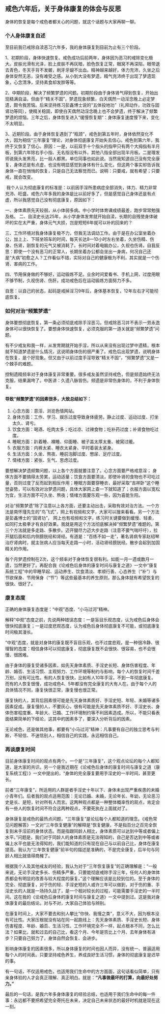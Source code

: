 ## 戒色六年后，关于身体康复的体会与反思 

 身体的恢复是每个戒色者都关心的问题，就这个话题与大家再聊一聊。

 ### 个人身体康复自述 

 至目前我已戒除自渎恶习六年多，我的身体康复到目前为止有三个阶段。

1、初期阶段，身体快速恢复。戒色成功后前两年，身体因为恶习的戒除变化极大。皮肤光滑有光泽，脸上皮肤不再灰暗，脸色恢复正常，眼窝不再深陷，眼带退去青色，冬天手背不发皴，刷牙牙龈不出血。精神越来越好，体力充沛，久坐之后身体安然无恙，没有难受之感。从小到大没有梦遗，精气充沛终于出现了梦遗现象，心念清净，坚持素食却发胖等等。

2、中期阶段，解决了频繁梦遗的问题。初期阶段由于身体肾气得到恢复，开始出现精满自溢，但由于“精关不固”，梦遗现象频繁，白天偶然一动淫念晚上必定梦遗，颇令我苦恼。后来坚持练习彭鑫博士说的“五体投地功”（礼拜动作，功效与固肾功等同），使精关稳固，即使白天偶然动淫念晚上也不会梦遗，终于解决了频繁梦遗的烦恼。三年之后，身体恢复进入“缓慢恢复期”：身体康复速度慢下来，变化不太明显。

3、近期阶段。由于身体恢复遇到了“瓶颈”，戒色到第五年时，身体依然变化不大，因为相信“三年康复”理论，对身体彻底康复开始失去信心。戒色到第六年，我终于又恢复了信心。原因：一是，以前双手十个指头的指甲只有两个大拇指有半月板，到第六年除右手小指、无名指没有以外，其他八指全部出现半月板。二是理发师说我头发黑亮，比一般人都黑。单位同事也如此说。当然我知道自己没有完全康复，身体还是有点虚，也没有明显感觉到身体有什么变化，但这两个事实却告诉我身体一直在悄悄的恢复，只是自己无法察觉而已。说明：只要戒，就有希望；只要戒，就会改变。

 我个人认为彻底康复的标准是：以前因手淫所患病症全部消失，体力、精力非常充沛、旺盛。戒色六年多我的身体是比以前好多了，但是感觉自己身体还是有点虚，所以我感觉自己没有彻底康复，原因如下：

一、身体素质先天较弱，从小体弱多病。中小学时体育课成绩最差，跑步常常勉强及格。
二、自渎史长达25年，从小学身体发育就开始自渎，长期的自残使身体破坏的实在太严重，身体元气大损，岂是短短6年就可以补的回来的？

三、工作环境对我身体康复极不力，但我无法调动工作。由于是在办公室坐着办公，加上上、下班坐班车的时间，每天长达8—10小时左右坐着，久坐伤精、伤身、伤肾，刚恢复的元气又被消耗了。长时间对着电脑办公，久视也伤肾。自我反思：即使一个没有恶习的正常人，长期坐着办公都会坐出一身病，何况自己还是“大病”初愈之人？工作看似不错，实际对自己的健康极为不利，其实就是一个伤肾、害病的工作。

四、节用保身做的不够好，运动锻炼不足。业余时间爱看书、手机上网，过度用眼不够节制，久视伤肾、伤肝。成功戒色后在运动锻炼方面努力不多。

自思：以自己的状态，起码是戒掉淫习9年后，身体基本恢复，12年左右才可能彻底恢复。

###  如何对治“频繁梦遗” 

身体要想彻底恢复，第一条必须彻底戒除手淫恶习。但戒除恶习并不表示一劳永逸身体可以很快恢复了。要想身体快速恢复，必须克服的第一道关就是“频繁梦遗”问题。

有不少戒友和我一样，从发育期就开始手淫，所以从来没有出现过梦中遗精，根本就不知道梦遗是什么情况，这说明身体伤的很严重了。戒色后出现梦遗，说明身体在恢复，是个好现象。但又由于以前过度手淫导致“精关不固”，“频繁梦遗”又是一个棘手的难题。

控制遗精频率对于身体康复非常重要。很多戒友虽然坚持戒色，但是频遗始终无法克服，结果漏垮了。中医讲：久遗八脉皆伤。频遗是非常伤身体的，不利于身体恢复。

#### 导致“频繁梦遗”的因素很多，大致总结如下：
1. 心念方面：意淫、浏览色情网站。
2. 身体方面：工作、学习、娱乐过度导致身体疲劳。静止过度、运动过度、打坐太久、肾亏。
3. 饮食方面：喝酒、吃肉太多；吃过凉、过辣食物；吃补药过度；补肾食物吃过度。
4. 睡眠方面：趴着睡、裸睡、仰面睡、被子盖太厚太重、被窝过暖。
5. 衣服方面：内裤太紧、睡衣太紧身、平时着装太紧身。
6. 生活方面：久坐、熬夜、睡前泡脚过度、憋尿、足疗过度。
7. 情绪方面：紧张、生气、思虑过度。

要想解决梦遗频繁问题，以上各个方面就要注意了。心念方面要严格戒意淫； 身体方面不要搞得太劳累，运动适量；饮食方面要清淡，即使补肾的食物也不可吃过量，否则过度了反而起到相反作用；睡眠方面要穿睡衣，最好采取“吉祥卧”这个睡觉姿势，可以有效对治梦遗问题，具体大家网上查一下就知道了；衣服方面以宽松为宜，生活方面不可久坐、熬夜；情绪方面要乐观一些，因为喜能生阳。

对治“频繁梦遗”除了注意以上各方面，还要主动出击，采取有效对治方法。一个方法是南怀瑾先生的“鸟飞式”，网上有视频和文字，大家可以搜来看看。另一个方法是彭鑫博士的“固肾功”， 网上也有视频和文字，练习时关键要做到缓慢、轻柔，如同打太极拳才有良好效果。我就是用这个方法彻底解决掉“频繁梦遗”难题的。第三个方法就是多走路、多散步。迈开腿尽力迈大步走路（注意不要气喘吁吁），拉开腿后面和后内侧膀胱经和肾经。有道是：“百练不如一走”，著名肾病专家赵绍琴治疗肾病时，就主张病人应当每天走路一小时，活动肾经膀胱经。散步会起到加固精关的作用。

每个月梦遗控制在2次，这个频率对于身体恢复很有利。如能一月一遗或数月一遗，当然更好了。再配合我《论戒色后身体的康复时间与康复之道》一文中“康复系统工程”中的早睡早起、运动养生、饮食清淡、孝顺行善、心态养生（“补”）与节欲保身、节用保身（“节”）等这些最基本的养生原则，那么身体就有希望恢复的很快、很好了。

### 康复态度  
正确的身体康复态度是：“中观”态度、“小马过河”精神。

解释“中观”态度之前，先说两种错误态度：一是盲目乐观态度，认为戒色后身体会很快彻底康复；一是过度悲观态度，认为戒色后身体彻底康复不可能，或彻底康复时间极其漫长。

“中观”态度，就是对身体的康复既不盲目乐观，也不过度悲观，是一种很冷静、很理智的态度：相信身体可以彻底康复，彻底康复既不会很快、很容易，也不会很慢、很困难。

由于身体的康复受诸多因素，如先天身体素质、手淫史长短、身体伤害程度、年龄、婚否、生活习惯、主观努力、工作环境等制约与影响，每个人的恢复时间千差万别，没有可比性。有的人恢复很快，比如有人10年手淫，不到一年彻底康复。而有的人恢复很慢，成功戒色4、5年都没有完全康复的大有人在。由于每个人的具体情况不同，康复快很正常，康复慢也很正常。

康复快的人，其背后因素很可能是先天身体素质好、手淫史短、年轻、未婚等诸多因素促成。康复慢的人，不要灰心，很有可能是先天身体素质不好、手淫史长、身体伤害程度重、年龄大、已婚、工作环境制约等不利因素造成。所以，不能只看表面结果简单的下结论，这其中的因素多了，要深入分析背后的因素。

无论戒色，还是做其他事，都要有“小马过河”精神：凡事要有自己的独立思考与判断，不轻信、不迷信别人，相信自己的实践，永远相信自己。

### 再谈康复时间 

目前身体康复时间的观点有两个。一个是“三年康复”，这个观点论坛的每个人都知道，是大家的共识。另一个是我近期在《论戒色后身体的康复时间与康复之道（康复系统工程）》一文中提出的，“身体的完全康复要用手淫史的一半时间，甚至更长。

前者“三年康复”，所适用的人群是者手淫史十年以下、身体未出现严重疾患的未婚小青年们。后者我的观点适用范围：无论已婚、未婚，无论年长、年幼，无论恶习史是长、是短，针对所有人而言。这两种观点都是一种整体概率性的观点，肯定会有一些人的恢复时间不符合这两种观点，不要死执在上面就对了。

身体康复是戒色的最热点问题，“三年康复”是论坛每个人都知道的理念。《戒色常见问题解答》一文对“三年恢复健康”的解释是“恢复健康，不是指百分之百完全恢复到未手淫前的身体状态。而是指跟同龄人相比，身体素质可以达到中等或者偏上水平。”问题是，我们对于同龄人的身体素质是无法得知的，自己是否达到中等或者偏上水平也是无法得知的，我们能知道的只有现在自己与以前自己比，身体在康复提高。我认为“三年恢复健康”前半句的描述是准确的，不是完全康复，后半句与同龄人相比就值得商榷了。

根据我个人及其他戒友的经验，我认为对于“三年恢复康复”的正确理解是：“一般来说，无论手淫史多长、伤精多严重，只要能彻底戒除手淫三年，任何人的身体体质都会有明显的改善与较大程度的康复。”这个理解应该是比较到位的。至于身体的完全、彻底康复，对于伤的轻、手淫史短的人或许三年可以做到，对于伤的重、手淫史长的人就是一场持久战了，是一个相对较长的过程，可能需要手淫史的一半时间。这在我的《论戒色后身体的康复时间与康复之道》一文中提到过。这是我对身体康复的最后结论。对与不对，大家自己体验与辨别。

在康复时间上，大家不要去和别人攀比“你快、我慢之类”，意义不大，因为根本没有可比性。大家压根就没有站在同一起跑线上：先天身体素质、手淫史长短、身体伤害程度、年龄、婚否、生活习性、工作环境完全不一样，起点根本不同，怎么比法？如果比，就和过去的自己比，看这个月、今年是否比上个月、去年身体有进步？只要自己努力了，身体自然会恢复、会进步。

影响身体康复的因素很多，所以身体康复的时间也因人而异，没有统一、普遍适用每个人的时间表。只要坚持戒色养生，养成良好生活习惯，身体的彻底康复是迟早的事。

有一句话，不仅适用戒色，也适用我们生命中的方方面面，这句话看似简单，只有亲身体验的人才会真正理解、真正明白。就是：**“凡事做最坏的打算，向最好处努力。”**

最后的一句话，是我六年多身体康复的经验总结，也适用于我们生命中的每一件事：永远都不要把希望完全寄托在未来，决定自己未来状态的最好时机就是现在这一刻。
   
             